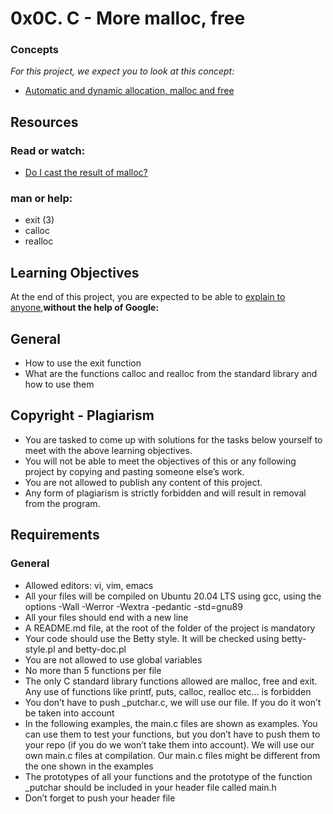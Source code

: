 # 0x0C. C - More malloc, free
### Concepts
*For this project, we expect you to look at this concept:*
* [Automatic and dynamic allocation, malloc and free](https://intranet.alxswe.com/concepts/62)
## Resources
### Read or watch:
* [Do I cast the result of malloc?](https://stackoverflow.com/questions/605845/do-i-cast-the-result-of-malloc)
### man or help:
* exit (3)
* calloc
* realloc
## Learning Objectives
At the end of this project, you are expected to be able to [explain to anyone](https://fs.blog/feynman-learning-technique/),**without the help of Google:**
## General
* How to use the exit function
* What are the functions calloc and realloc from the standard library and how to use them
## Copyright - Plagiarism
* You are tasked to come up with solutions for the tasks below yourself to meet with the above learning objectives.
* You will not be able to meet the objectives of this or any following project by copying and pasting someone else’s work.
* You are not allowed to publish any content of this project.
* Any form of plagiarism is strictly forbidden and will result in removal from the program.
## Requirements
### General
* Allowed editors: vi, vim, emacs
* All your files will be compiled on Ubuntu 20.04 LTS using gcc, using the options -Wall -Werror -Wextra -pedantic -std=gnu89
* All your files should end with a new line
* A README.md file, at the root of the folder of the project is mandatory
* Your code should use the Betty style. It will be checked using betty-style.pl and betty-doc.pl
* You are not allowed to use global variables
* No more than 5 functions per file
* The only C standard library functions allowed are malloc, free and exit. Any use of functions like printf, puts, calloc, realloc etc… is forbidden
* You don’t have to push _putchar.c, we will use our file. If you do it won’t be taken into account
* In the following examples, the main.c files are shown as examples. You can use them to test your functions, but you don’t have to push them to your repo (if you do we won’t take them into account). We will use our own main.c files at compilation. Our main.c files might be different from the one shown in the examples
* The prototypes of all your functions and the prototype of the function _putchar should be included in your header file called main.h
* Don’t forget to push your header file
